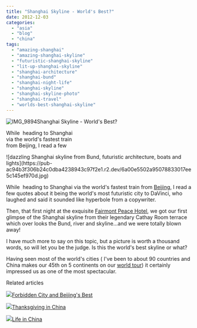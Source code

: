 ```yaml
---
title: "Shanghai Skyline - World's Best?"
date: 2012-12-03
categories: 
  - "asia"
  - "blog"
  - "china"
tags: 
  - "amazing-shanghai"
  - "amazing-shanghai-skyline"
  - "futuristic-shanghai-skyline"
  - "lit-up-shanghai-skyline"
  - "shanghai-architecture"
  - "shanghai-bund"
  - "shanghai-night-life"
  - "shanghai-skyline"
  - "shanghai-skyline-photo"
  - "shanghai-travel"
  - "worlds-best-shanghai-skyline"
---
```


![IMG_9894](https://pub-ac94b3f306b24c0dba4238943c97f2e1.r2.dev/6a00e5502a95078833017c341d9db7970b.jpg)Shanghai Skyline - 
World's Best?  
  
While  heading to Shanghai  
via the world's fastest train  
from Beijing, I read a few

<!--more--> ![dazzling Shanghai skyline from Bund, futuristic architecture, boats and lights](https://pub-ac94b3f306b24c0dba4238943c97f2e1.r2.dev/6a00e5502a95078833017ee5c145ef970d.jpg)  
  
While  heading to Shanghai via the world's fastest train from [Beijing](http://soultravelers3new.local/2012/11/forbidden-city-and-beijings-best.html "travel to Beijing best to see"), I read a few quotes about it being the world's most futuristic city to DaVinci, who laughed and said it sounded like hyperbole from a copywriter.  
  
Then, that first night at the exquisite [Fairmont Peace Hotel](http://www.fairmont.com/peace-hotel-shanghai/ "Fairmont peace hotel"), we got our first glimpse of the Shanghai skyline from their legendary Cathay Room terrace which over looks the Bund, river and skyline...and we were totally blown away!  
  
I have much more to say on this topic, but a picture is worth a thousand words, so will let you be the judge. Is this the world's best skyline or what?  
  
Having seen most of the world's cities ( I've been to about 90 countries and China makes our 45th on 5 continents on our [world tour](http://soultravelers3new.local/2012/01/amazing-family-world-tour.html "world tour as family")) it certainly impressed us as one of the most spectacular.

Related articles

[![](http://i.zemanta.com/124818251_80_80.jpg)](http://soultravelers3new.local/2012/11/forbidden-city-and-beijings-best.html)[Forbidden City and Beijing's Best](http://soultravelers3new.local/2012/11/forbidden-city-and-beijings-best.html)

[![](http://i.zemanta.com/127435151_80_80.jpg)](http://soultravelers3new.local/2012/11/thanksgiving-in-china.html)[Thanksgiving in China](http://soultravelers3new.local/2012/11/thanksgiving-in-china.html)

[![](http://i.zemanta.com/127937940_80_80.jpg)](http://soultravelers3new.local/2012/11/life-in-china.html)[Life in China](http://soultravelers3new.local/2012/11/life-in-china.html)

